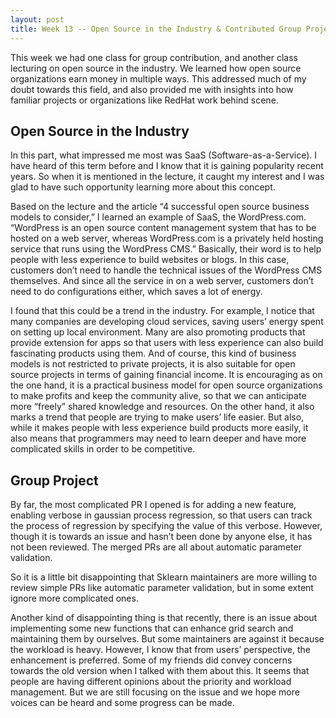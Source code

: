 ```yaml
---
layout: post
title: Week 13 -- Open Source in the Industry & Contributed Group Project
---
```


This week we had one class for group contribution, and another class lecturing on open source in the industry. We learned how open source organizations earn money in multiple ways. This addressed much of my doubt towards this field, and also provided me with insights into how familiar projects or organizations like RedHat work behind scene. 

<!--more-->

## Open Source in the Industry

In this part, what impressed me most was SaaS (Software-as-a-Service). I have heard of this term before and I know that it is gaining popularity recent years. So when it is mentioned in the lecture, it caught my interest and I was glad to have such opportunity learning more about this concept. 

Based on the lecture and the article “4 successful open source business models to consider,” I learned an example of SaaS, the WordPress.com. “WordPress is an open source content management system that has to be hosted on a web server, whereas WordPress.com is a privately held hosting service that runs using the WordPress CMS.” Basically, their word is to help people with less experience to build websites or blogs. In this case, customers don’t need to handle the technical issues of the WordPress CMS themselves. And since all the service in on a web server, customers don’t need to do configurations either, which saves a lot of energy. 

I found that this could be a trend in the industry. For example, I notice that many companies are developing cloud services, saving users’ energy spent on setting up local environment. Many are also promoting products that provide extension for apps so that users with less experience can also build fascinating products using them. And of course, this kind of business models is not restricted to private projects, it is also suitable for open source projects in terms of gaining financial income. It is encouraging as on the one hand, it is a practical business model for open source organizations to make profits and keep the community alive, so that we can anticipate more “freely” shared knowledge and resources. On the other hand, it also marks a trend that people are trying to make users’ life easier. But also, while it makes people with less experience build products more easily, it also means that programmers may need to learn deeper and have more complicated skills in order to be competitive. 

## Group Project

By far, the most complicated PR I opened is for adding a new feature, enabling verbose in gaussian process regression, so that users can track the process of regression by specifying the value of this verbose. However, though it is towards an issue and hasn’t been done by anyone else, it has not been reviewed. The merged PRs are all about automatic parameter validation.

So it is a little bit disappointing that Sklearn maintainers are more willing to review simple PRs like automatic parameter validation, but in some extent ignore more complicated ones. 

Another kind of disappointing thing is that recently, there is an issue about implementing some new functions that can enhance grid search and maintaining them by ourselves. But some maintainers are against it because the workload is heavy. However, I know that from users’ perspective, the enhancement is preferred. Some of my friends did convey concerns towards the old version when I talked with them about this. It seems that people are having different opinions about the priority and workload management. But we are still focusing on the issue and we hope more voices can be heard and some progress can be made.

